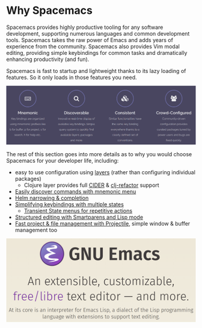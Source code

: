 # Why Spacemacs

Spacemacs provides highly productive tooling for any software development, supporting numerous languages and common development tools.  Spacemacs takes the raw power of Emacs and adds years of experience from the community.  Spacemacs also provides Vim modal editing, providing simple keybindings for common tasks and dramatically enhancing productivity (and fun).

Spacemacs is fast to startup and lightweight thanks to its lazy loading of features.  So it only loads in those features you need.

![Spacemacs - Why?](/images/spacemacs-why-website.png)

The rest of this section goes into more details as to why you would choose Spacemacs for your developer life, including:

* easy to use configuration using [layers](layers.html) (rather than configuring individual packages)
    * Clojure layer provides full [CIDER](https://github.com/clojure-emacs/cider) & [clj-refactor](https://github.com/clojure-emacs/clj-refactor.el) support
* [Easily discover commands with mnemonic menu](mnemonic-menu.html)
* [Helm narrowing & completion](helm.html)
* [Simplifying keybindings with multiple states](states.html)
    * [Transient State menus for repetitive actions](transient-state-menus.html)
* [Structured editing with Smartparens and Lisp mode](structured-editing.html)
* [Fast project & file management with Projectile](project-file-navigation.html), simple window & buffer management too


[![GNU Emacs banner](/images/emacs-banner.png)](/images/emacs-banner.png)
